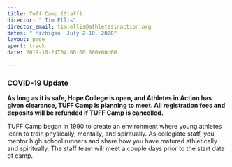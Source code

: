 ```yaml
---
title: Tuff Camp (Staff)
director: " Tim Ellis"
director_email: tim.ellis@athletesinaction.org
dates: " Michigan  July 2-10, 2020"
layout: page
sport: track
date: 2019-10-24T04:00:00.000+00:00

---
```


### COVID-19 Update

**As long as it is safe, Hope College is open, and Athletes in Action has given clearance, TUFF Camp is planning to meet. All registration fees and deposits will be refunded if TUFF Camp is cancelled.**

TUFF Camp began in 1990 to create an environment where young athletes learn to train physically, mentally, and spiritually. As collegiate staff, you mentor high school runners and share how you have matured athletically and spiritually. The staff team will meet a couple days prior to the start date of camp.